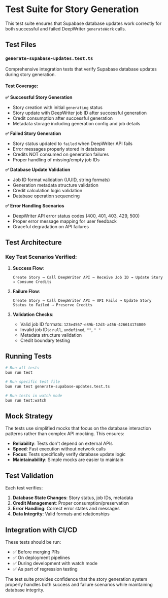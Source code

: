 # Test Suite for Story Generation

This test suite ensures that Supabase database updates work correctly for both successful and failed DeepWriter `generateWork` calls.

## Test Files

### `generate-supabase-updates.test.ts`
Comprehensive integration tests that verify Supabase database updates during story generation.

#### Test Coverage:

**✅ Successful Story Generation**
- Story creation with initial `generating` status
- Story update with DeepWriter job ID after successful generation
- Credit consumption after successful generation
- Metadata storage including generation config and job details

**✅ Failed Story Generation**  
- Story status updated to `failed` when DeepWriter API fails
- Error messages properly stored in database
- Credits NOT consumed on generation failures
- Proper handling of missing/empty job IDs

**✅ Database Update Validation**
- Job ID format validation (UUID, string formats)
- Generation metadata structure validation
- Credit calculation logic validation
- Database operation sequencing

**✅ Error Handling Scenarios**
- DeepWriter API error status codes (400, 401, 403, 429, 500)
- Proper error message mapping for user feedback
- Graceful degradation on API failures

## Test Architecture

### Key Test Scenarios Verified:

1. **Success Flow**:
   ```
   Create Story → Call DeepWriter API → Receive Job ID → Update Story → Consume Credits
   ```

2. **Failure Flow**:
   ```
   Create Story → Call DeepWriter API → API Fails → Update Story Status to Failed → Preserve Credits
   ```

3. **Validation Checks**:
   - Valid job ID formats: `123e4567-e89b-12d3-a456-426614174000`
   - Invalid job IDs: `null`, `undefined`, `""`, `" "`
   - Metadata structure validation
   - Credit boundary testing

## Running Tests

```bash
# Run all tests
bun run test

# Run specific test file
bun run test generate-supabase-updates.test.ts

# Run tests in watch mode
bun run test:watch
```

## Mock Strategy

The tests use simplified mocks that focus on the database interaction patterns rather than complex API mocking. This ensures:

- **Reliability**: Tests don't depend on external APIs
- **Speed**: Fast execution without network calls  
- **Focus**: Tests specifically verify database update logic
- **Maintainability**: Simple mocks are easier to maintain

## Test Validation

Each test verifies:
1. **Database State Changes**: Story status, job IDs, metadata
2. **Credit Management**: Proper consumption/preservation
3. **Error Handling**: Correct error states and messages
4. **Data Integrity**: Valid formats and relationships

## Integration with CI/CD

These tests should be run:
- ✅ Before merging PRs
- ✅ On deployment pipelines  
- ✅ During development with watch mode
- ✅ As part of regression testing

The test suite provides confidence that the story generation system properly handles both success and failure scenarios while maintaining database integrity.